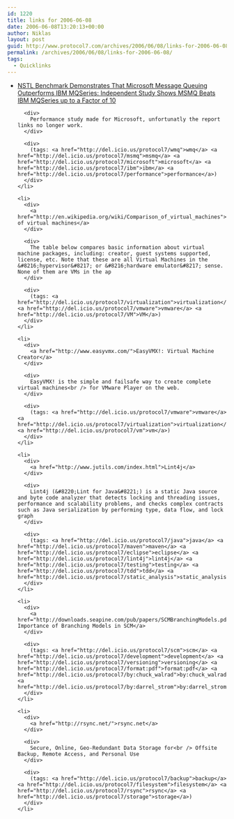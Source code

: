 ```yaml
---
id: 1220
title: links for 2006-06-08
date: 2006-06-08T13:20:13+00:00
author: Niklas
layout: post
guid: http://www.protocol7.com/archives/2006/06/08/links-for-2006-06-08/
permalink: /archives/2006/06/08/links-for-2006-06-08/
tags:
  - Quicklinks
---
```

<div class='microid-54fa2b3e103654370cf6a35552799aaa3c2d4487'>
  <ul>
    <li>
      <div>
        <a href="http://www.microsoft.com/presspass/press/2000/May00/NSTLBenchmarkPR.mspx">NSTL Benchmark Demonstrates That Microsoft Message Queuing Outperforms IBM MQSeries: Independent Study Shows MSMQ Beats IBM MQSeries up to a Factor of 10</a>
      </div>
      
      <div>
        Performance study made for Microsoft, unfortunatly the report links no longer work.
      </div>
      
      <div>
        (tags: <a href="http://del.icio.us/protocol7/wmq">wmq</a> <a href="http://del.icio.us/protocol7/msmq">msmq</a> <a href="http://del.icio.us/protocol7/microsoft">microsoft</a> <a href="http://del.icio.us/protocol7/ibm">ibm</a> <a href="http://del.icio.us/protocol7/performance">performance</a>)
      </div>
    </li>
    
    <li>
      <div>
        <a href="http://en.wikipedia.org/wiki/Comparison_of_virtual_machines">Comparison of virtual machines</a>
      </div>
      
      <div>
        The table below compares basic information about virtual machine packages, including: creator, guest systems supported, license, etc. Note that these are all Virtual Machines in the &#8216;hypervisor&#8217; or &#8216;hardware emulator&#8217; sense. None of them are VMs in the ap
      </div>
      
      <div>
        (tags: <a href="http://del.icio.us/protocol7/virtualization">virtualization</a> <a href="http://del.icio.us/protocol7/vmware">vmware</a> <a href="http://del.icio.us/protocol7/VM">VM</a>)
      </div>
    </li>
    
    <li>
      <div>
        <a href="http://www.easyvmx.com/">EasyVMX!: Virtual Machine Creator</a>
      </div>
      
      <div>
        EasyVMX! is the simple and failsafe way to create complete virtual machines<br /> for VMware Player on the web.
      </div>
      
      <div>
        (tags: <a href="http://del.icio.us/protocol7/vmware">vmware</a> <a href="http://del.icio.us/protocol7/virtualization">virtualization</a> <a href="http://del.icio.us/protocol7/vm">vm</a>)
      </div>
    </li>
    
    <li>
      <div>
        <a href="http://www.jutils.com/index.html">Lint4j</a>
      </div>
      
      <div>
        Lint4j (&#8220;Lint for Java&#8221;) is a static Java source and byte code analyzer that detects locking and threading issues, performance and scalability problems, and checks complex contracts such as Java serialization by performing type, data flow, and lock graph
      </div>
      
      <div>
        (tags: <a href="http://del.icio.us/protocol7/java">java</a> <a href="http://del.icio.us/protocol7/maven">maven</a> <a href="http://del.icio.us/protocol7/eclipse">eclipse</a> <a href="http://del.icio.us/protocol7/lint4j">lint4j</a> <a href="http://del.icio.us/protocol7/testing">testing</a> <a href="http://del.icio.us/protocol7/tdd">tdd</a> <a href="http://del.icio.us/protocol7/static_analysis">static_analysis</a>)
      </div>
    </li>
    
    <li>
      <div>
        <a href="http://downloads.seapine.com/pub/papers/SCMBranchingModels.pdf">The Importance of Branching Models in SCM</a>
      </div>
      
      <div>
        (tags: <a href="http://del.icio.us/protocol7/scm">scm</a> <a href="http://del.icio.us/protocol7/development">development</a> <a href="http://del.icio.us/protocol7/versioning">versioning</a> <a href="http://del.icio.us/protocol7/format:pdf">format:pdf</a> <a href="http://del.icio.us/protocol7/by:chuck_walrad">by:chuck_walrad</a> <a href="http://del.icio.us/protocol7/by:darrel_strom">by:darrel_strom</a>)
      </div>
    </li>
    
    <li>
      <div>
        <a href="http://rsync.net/">rsync.net</a>
      </div>
      
      <div>
        Secure, Online, Geo-Redundant Data Storage for<br /> Offsite Backup, Remote Access, and Personal Use
      </div>
      
      <div>
        (tags: <a href="http://del.icio.us/protocol7/backup">backup</a> <a href="http://del.icio.us/protocol7/filesystem">filesystem</a> <a href="http://del.icio.us/protocol7/rsync">rsync</a> <a href="http://del.icio.us/protocol7/storage">storage</a>)
      </div>
    </li>
  </ul>
</div>